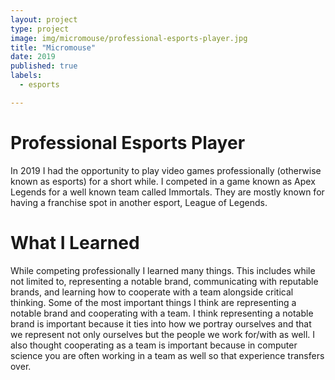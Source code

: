 ```yaml
---
layout: project
type: project
image: img/micromouse/professional-esports-player.jpg
title: "Micromouse"
date: 2019
published: true
labels:
  - esports

---
```


# Professional Esports Player
In 2019 I had the opportunity to play video games professionally (otherwise known as esports) for a short while.  I competed in a game known as Apex Legends for a well known team called Immortals.  They are mostly known for having a franchise spot in another esport, League of Legends.

# What I Learned
While competing professionally I learned many things.  This includes while not limited to, representing a notable brand, communicating with reputable brands, and learning how to cooperate with a team alongside critical thinking.  Some of the most important things I think are representing a notable brand and cooperating with a team.  I think representing a notable brand is important because it ties into how we portray ourselves and that we represent not only ourselves but the people we work for/with as well.  I also thought cooperating as a team is important because in computer science you are often working in a team as well so that experience transfers over. 
